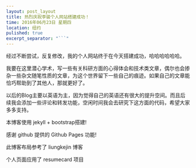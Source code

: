 ```yaml
---
layout: post_layout
title: 热烈庆祝李骏个人网站搭建成功！
time: 2016年06月23日 星期四
location: 纽约
pulished: true
excerpt_separator: "```"
---
```

经过不断尝试，反复修改，我的个人网站终于在今天搭建成功，哈哈哈哈哈哈。

我要在这里潜心学术，写一些有关科研方面的心得体会和技术类文章，偶尔也会掺杂一些杂文随笔性质的文章，为这个世界留下一些自己的痕迹。如果自己的文章能恰巧帮助到了其他人，那就更好了。

以后的Blog主要以英语为主，因为觉得自己的英语还有很大的提升空间。而且后续我会添加一些评论和转发功能，空闲时间我会去研究下这方面的代码，希望大家多多支持。

本博客使用 jekyll + bootstrap搭建!

感谢 github 提供的 Github Pages 功能!

此博客布局参考了 liungkejin 博客

个人页面应用了 resumecard 项目

